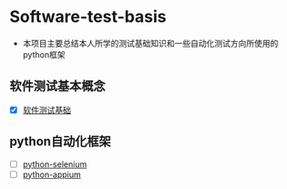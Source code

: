 # Software-test-basis
- 本项目主要总结本人所学的测试基础知识和一些自动化测试方向所使用的python框架
## 软件测试基本概念

* [x] [软件测试基础](./测试基础知识/Test%20basis.md)

## python自动化框架
* [ ] [python-selenium](./selenium/py-selenium)
* [ ] [python-appium](./appium/py-appium)
